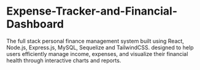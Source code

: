 # Expense-Tracker-and-Financial-Dashboard
The full stack personal finance management system built using React, Node.js, Express.js, MySQL, Sequelize and TailwindCSS. designed to help users efficiently manage income, expenses, and visualize their financial health through interactive charts and reports.
